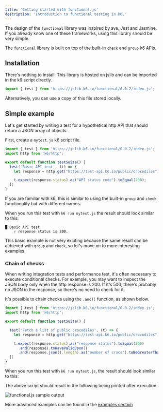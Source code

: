 ```yaml
---
title: 'Getting started with functional.js'
description: 'Introduction to functional testing in k6.'
---
```


The design of the `functional` library was inspired by ava, Jest and Jasmine. If you already know one of these frameworks, using this library should be very simple. 

The `functional` library is built on top of the built-in `check` and `group` k6 APIs.


## Installation
There's nothing to install. This library is hosted on jslib and can be imported in the k6 script directly.

<CodeGroup labels={[]}>

```javascript
import { test } from 'https://jslib.k6.io/functional/0.0.2/index.js';
```

</CodeGroup>

Alternatively, you can use a copy of this file stored locally.

## Simple example

Let's get started by writing a test for a hypothetical http API that should return a JSON array of objects. 

First, create a `mytest.js` k6 script file.


<CodeGroup labels={[]}>

```javascript
import { test } from 'https://jslib.k6.io/functional/0.0.2/index.js';
import http from 'k6/http';

export default function testSuite() {
  test('Basic API test', (t) => {
    let response = http.get("https://test-api.k6.io/public/crocodiles")

    t.expect(response.status).as("API status code").toEqual(200);
  })
}
```

</CodeGroup>

If you are familiar with k6, this is similar to using the built-in `group` and `check` functionality but with different names.

When you run this test with `k6 run mytest.js` the result should look similar to this:

```
█ Basic API test
    ✓ response status is 200.
```

This basic example is not very exciting because the same result can be achieved with `group` and `check`, so let's move on to more interesting examples.

### Chain of checks

When writing integration tests and performance test, it's often necessary to execute conditional checks. For example, you may want to inspect the JSON body only when the http response is 200. If it's 500, there's probably no JSON in the response, so there's no need to check for it.

It's possible to chain checks using the `.and()` function, as shown below.

<CodeGroup labels={[]}>

```javascript
import { test } from 'https://jslib.k6.io/functional/0.0.2/index.js';
import http from 'k6/http';

export default function testSuite() {

  test('Fetch a list of public crocodiles', (t) => {
    let response = http.get("https://test-api.k6.io/public/crocodiles")

    t.expect(response.status).as("response status").toEqual(200)
      .and(response).toHaveValidJson()
      .and(response.json().length).as("number of crocs").toBeGreaterThan(5);
  })
} 
```

</CodeGroup>

When you run this test with `k6 run mytest.js`, the result should look similar to this:


The above script should result in the following being printed after execution:

![functional.js sample output](./images/functional.js-sample-output.png)

More advanced examples can be found in the [examples section](/examples/functional-testing)